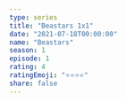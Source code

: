 ```yaml
---
type: series
title: "Beastars 1x1"
date: "2021-07-18T00:00:00"
name: "Beastars"
season: 1
episode: 1
rating: 4
ratingEmoji: "⭐️⭐️⭐️⭐️"
share: false
---
```

